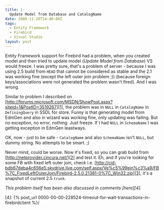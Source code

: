 ```yaml
---
title: |-
  Update Model from Database and CatalogName
date: 2008-11-28T14:40:00Z
tags:
  - Entity Framework
  - Firebird
  - Visual Studio
layout: post
---
```

Entity Framework support for Firebird had a problem, when you created model and then tried to update model (_Update Model from Database_) VS would freeze. I was pretty sure, that's a problem of server - because I was using 2.5 build from `HEAD` that cannot be considered as stable and the 2.1 was working fine (except the left outer join problem ;)) (because foreign keys/associations were not generated the problem wasn't fired). And I was wrong.

Similar to problem I described on [http://forums.microsoft.com/MSDN/ShowPost.aspx?siteid=1&PostID=3519267][1], the problem was in `NULL` in `CatalogName` in `DefiningQuery` in SSDL for store. Funny is that generating model from EdmGen and also in wizard was working fine, only updating was failing. But no exception, no error, nothing. Just freeze. If I had `NULL` in `SchemaName` I was getting exception in EdmGen leastways.

OK, now - just to be safe - `CatalogName` and also `SchemaName` isn't `NULL`, but dummy string. No attempts to be smart. ;)

Never mind, could be worse. Now it's fixed, so you can grab build from [http://netprovider.cincura.net/][2] and test it. Eh, and if you're looking for some FB with fixed left outer join, check i.e. [http://cid-bdb67deba4c656e5.skydrive.live.com/self.aspx/Ve%c5%99ejn%c3%a9/FB%7C_FixedLeftOuterJoin/Firebird-2.5.0.21381-0%7C_Win32.zip][3], it's a snapshot of current 2.5 `trunk`.

_This problem itself has been also discussed in comments [here][4]._

[1]: http://forums.microsoft.com/MSDN/ShowPost.aspx?siteid=1&PostID=3519267
[2]: http://netprovider.cincura.net/
[3]: http://cid-bdb67deba4c656e5.skydrive.live.com/self.aspx/Ve%c5%99ejn%c3%a9/FB%7C_FixedLeftOuterJoin/Firebird-2.5.0.21381-0%7C_Win32.zip
[4]: {% post_url 0000-00-00-228524-timeout-for-wait-transactions-in-firebirdclient %}/